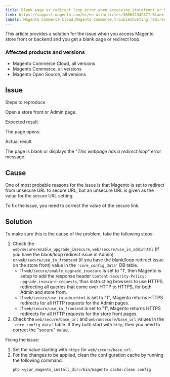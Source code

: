 ```yaml
---
title: Blank page or redirect loop error when accessing storefront or Magento Admin
link: https://support.magento.com/hc/en-us/articles/360032342371-Blank-page-or-redirect-loop-error-when-accessing-storefront-or-Magento-Admin
labels: Magento Commerce Cloud,Magento Commerce,troubleshooting,redirect,blank,Magento Admin
---
```


<p>This article provides a solution for the issue when you access Magento store front or backend and you get a blank page or redirect loop.</p>
<h3>Affected products and versions</h3>
<ul>
<li>Magento Commerce Cloud, all versions</li>
<li>Magento Commerce, all versions</li>
<li>Magento Open Source, all versions</li>
</ul>
<h2>Issue</h2>
<p>Steps to reproduce</p>
<p>Open a store front or Admin page.</p>
<p>Expected result</p>
<p>The page opens.</p>
<p>Actual result</p>
<p>The page is blank or displays the <em>"This webpage has a redirect loop"</em> error message. </p>
<h2>Cause</h2>
<p>One of most probable reasons for the issue is that Magento is set to redirect from unsecure URL to secure URL, but an unsecure URL is given as the value for the secure URL setting.</p>
<p>To fix the issue, you need to correct the value of the secure link.</p>
<h2>Solution</h2>
<p>To make sure this is the cause of the problem, take the following steps:</p>
<ol>
<li>Check the <code>web/secure/enable_upgrade_insecure</code>, <code>web/secure/use_in_adminhtml</code> (if you have the blank/loop redirect issue in Admin) or <code>web/secure/use_in_frontend</code> (if you have the blank/loop redirect issue on the store front) value in the <code>'core_config_data'</code> DB table.
<ul>
<li>If <code>web/secure/enable_upgrade_insecure</code> is set to "1', then Magento is setup to add the response header <code class="language-html">Content-Security-Policy: upgrade-insecure-requests</code>, thus instructing browsers to use HTTPS, redirecting all queries that come over HTTP to HTTPS, for both Admin and store front.</li>
<li>If <code>web/secure/use_in_adminhtml</code> is set to "1", Magento returns HTTPS redirects for all HTTP requests for the Admin pages.</li>
<li>If <code>web/secure/use_in_frontend</code> is set to "1", Magento returns HTTPS redirects for all HTTP requests for the store front pages.</li>
</ul>
</li>
<li>Check the <code>web/secure/base_url</code> and <code>web/unsecure/base_url</code> values in the <code>'core_config_data'</code> table. If they both start with <code class="language-html">http</code>, then you need to correct the "secure" value.</li>
</ol>
<p>Fixing the issue:</p>
<ol>
<li>Set the value starting with <code class="language-html">https</code> for <code>web/secure/base_url. </code>
</li>
<li>For the changes to be applied, clean the configuration cache by running the following command:
<pre><code class="language-bash">php &lt;your_magento_install_dir&gt;/bin/magento cache:clean config</code></pre>
</li>
</ol>
<p> </p>
